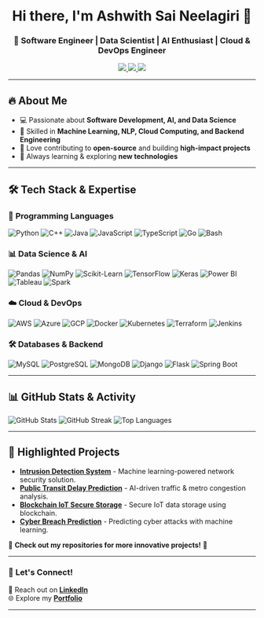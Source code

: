 <h1 align="center">Hi there, I'm Ashwith Sai Neelagiri 👋</h1>
<h3 align="center">🚀 Software Engineer | Data Scientist | AI Enthusiast | Cloud & DevOps Engineer</h3>

<p align="center">
  <a href="https://www.linkedin.com/in/ashwith-sai-neelagiri-b42a90194/">
    <img src="https://img.shields.io/badge/LinkedIn-0077B5?style=flat-square&logo=linkedin&logoColor=white" />
  </a>
  <a href="mailto:your-email@example.com">
    <img src="https://img.shields.io/badge/Email-D14836?style=flat-square&logo=gmail&logoColor=white" />
  </a>
  <a href="https://github.com/ashwithsai007">
    <img src="https://img.shields.io/github/followers/ashwithsai007?label=Follow&style=social" />
  </a>
</p>

---

## 🔥 **About Me**
- 💻 Passionate about **Software Development, AI, and Data Science**
- 🧠 Skilled in **Machine Learning, NLP, Cloud Computing, and Backend Engineering**
- 🚀 Love contributing to **open-source** and building **high-impact projects**
- 🎯 Always learning & exploring **new technologies**

---

## 🛠 **Tech Stack & Expertise**
### 🚀 **Programming Languages**
![Python](https://img.shields.io/badge/Python-3776AB?style=flat-square&logo=python&logoColor=white)
![C++](https://img.shields.io/badge/C++-00599C?style=flat-square&logo=c%2B%2B&logoColor=white)
![Java](https://img.shields.io/badge/Java-007396?style=flat-square&logo=java&logoColor=white)
![JavaScript](https://img.shields.io/badge/JavaScript-F7DF1E?style=flat-square&logo=javascript&logoColor=black)
![TypeScript](https://img.shields.io/badge/TypeScript-3178C6?style=flat-square&logo=typescript&logoColor=white)
![Go](https://img.shields.io/badge/Go-00ADD8?style=flat-square&logo=go&logoColor=white)
![Bash](https://img.shields.io/badge/Bash-4EAA25?style=flat-square&logo=gnu-bash&logoColor=white)

### 📊 **Data Science & AI**
![Pandas](https://img.shields.io/badge/Pandas-150458?style=flat-square&logo=pandas&logoColor=white)
![NumPy](https://img.shields.io/badge/NumPy-013243?style=flat-square&logo=numpy&logoColor=white)
![Scikit-Learn](https://img.shields.io/badge/Scikit%20Learn-F7931E?style=flat-square&logo=scikit-learn&logoColor=black)
![TensorFlow](https://img.shields.io/badge/TensorFlow-FF6F00?style=flat-square&logo=tensorflow&logoColor=white)
![Keras](https://img.shields.io/badge/Keras-D00000?style=flat-square&logo=keras&logoColor=white)
![Power BI](https://img.shields.io/badge/Power%20BI-F2C811?style=flat-square&logo=power-bi&logoColor=black)
![Tableau](https://img.shields.io/badge/Tableau-E97627?style=flat-square&logo=tableau&logoColor=white)
![Spark](https://img.shields.io/badge/Apache%20Spark-E25A1C?style=flat-square&logo=apachespark&logoColor=white)

### ☁️ **Cloud & DevOps**
![AWS](https://img.shields.io/badge/AWS-232F3E?style=flat-square&logo=amazon-aws&logoColor=white)
![Azure](https://img.shields.io/badge/Azure-0078D4?style=flat-square&logo=microsoft-azure&logoColor=white)
![GCP](https://img.shields.io/badge/Google%20Cloud-4285F4?style=flat-square&logo=google-cloud&logoColor=white)
![Docker](https://img.shields.io/badge/Docker-2496ED?style=flat-square&logo=docker&logoColor=white)
![Kubernetes](https://img.shields.io/badge/Kubernetes-326CE5?style=flat-square&logo=kubernetes&logoColor=white)
![Terraform](https://img.shields.io/badge/Terraform-623CE4?style=flat-square&logo=terraform&logoColor=white)
![Jenkins](https://img.shields.io/badge/Jenkins-D24939?style=flat-square&logo=jenkins&logoColor=white)

### 🛠 **Databases & Backend**
![MySQL](https://img.shields.io/badge/MySQL-4479A1?style=flat-square&logo=mysql&logoColor=white)
![PostgreSQL](https://img.shields.io/badge/PostgreSQL-336791?style=flat-square&logo=postgresql&logoColor=white)
![MongoDB](https://img.shields.io/badge/MongoDB-47A248?style=flat-square&logo=mongodb&logoColor=white)
![Django](https://img.shields.io/badge/Django-092E20?style=flat-square&logo=django&logoColor=white)
![Flask](https://img.shields.io/badge/Flask-000000?style=flat-square&logo=flask&logoColor=white)
![Spring Boot](https://img.shields.io/badge/Spring%20Boot-6DB33F?style=flat-square&logo=spring-boot&logoColor=white)

---

## 📊 **GitHub Stats & Activity**
![GitHub Stats](https://github-readme-stats.vercel.app/api?username=ashwithsai007&show_icons=true&theme=radical&count_private=true)
![GitHub Streak](https://github-readme-streak-stats.herokuapp.com/?user=ashwithsai007&theme=dark)
![Top Languages](https://github-readme-stats.vercel.app/api/top-langs/?username=ashwithsai007&layout=compact&theme=radical)

---

## 🚀 **Highlighted Projects**
- **[Intrusion Detection System](https://github.com/ashwithsai007/Intrusion-Detection)** - Machine learning-powered network security solution.
- **[Public Transit Delay Prediction](https://github.com/ashwithsai007/Transit-Prediction)** - AI-driven traffic & metro congestion analysis.
- **[Blockchain IoT Secure Storage](https://github.com/ashwithsai007/Blockchain-IoT)** - Secure IoT data storage using blockchain.
- **[Cyber Breach Prediction](https://github.com/ashwithsai007/Cyber-Breach-ML)** - Predicting cyber attacks with machine learning.

📌 **Check out my repositories for more innovative projects!** 🚀  

---

### 🤝 **Let's Connect!**
📩 Reach out on **[LinkedIn](https://www.linkedin.com/in/ashwith-sai-neelagiri-b42a90194/)**  
🌐 Explore my **[Portfolio](https://github.com/ashwithsai007/)**  

---
